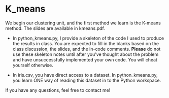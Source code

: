 # K_means

We begin our clustering unit, and the first method we learn is the K-means method.  The slides are available in kmeans.pdf.

* In python_kmeans.py, I provide a skeleton of the code I used to produce the results in class.  You are expected to fill in the blanks based on the class discussion, the slides, and the in-code comments.  **Please** do not use these skeleton notes until after you've thought about the problem and have unsuccessfully implemented your own code.  You will cheat yourself otherwise.

* In iris.csv, you have direct access to a dataset.  In python_kmeans.py, you learn ONE way of reading this dataset in to the Python workspace.

If you have any questions, feel free to contact me!
